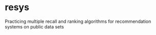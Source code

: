 # resys
Practicing multiple recall and ranking algorithms for recommendation systems on public data sets
